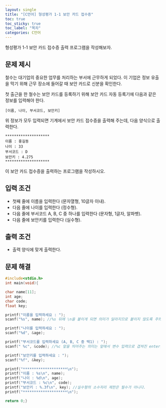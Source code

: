 ```yaml
---
layout: single
title: "[C언어] 형성평가 1-1 보안 카드 접수증"
toc: true
toc_sticky: true
toc_label: "목차"
categories: C언어
---
```

형성평가 1-1 보안 카드 접수증 출력 프로그램을 작성해보자.

## 문제 제시

  철수는 대기업의 중요한 업무를 처리하는 부서에 근무하게 되었다. 
  이 기업은 정보 유출을 막기 위해 근무 장소에 들어갈 때 보안 카드로 신분을 확인한다.
  
  
  첫 출근을 한 철수는 보안 카드를 등록하기 위해 보안 카드 자동 등록기에 다음과 같은 정보를 입력해야 한다.
  
    [이름, 나이, 부서코드, 보안키]
  
  위 정보가 모두 입력되면 기계에서 보안 카드 접수증을 출력해 주는데, 다음 양식으로 출력한다.
  
    ********************
    이름 : 홍길동
    나이 : 33
    부서코드 : D
    보안키 : 4.275
    ********************
 이 보안 카드 접수증을 출력하는 프로그램을 작성하시오.
 
 
 ## 입력 조건
 * 첫째 줄에 이름을 입력한다 (문자열형, 10글자 이내).
 * 다음 줄에 나이를 입력한다 (정수형).
 * 다음 줄에 부서코드 A, B, C 중 하나를 입력한다 (문자형, 1글자, 알파벳).
 * 다음 줄에 보안키를 입력한다 (실수형).
 
 
 ## 출력 조건
 * 출력 양식에 맞게 출력한다.
 
 
 ## 문제 해결
 ~~~c
 #include<stdio.h>
 int main(void){
 
 char name[11];
 int age;
 char code;
 float key;
 
 printf("이름을 입력하세요 : ");
 scanf("%s", name); //%s 뒤에 \n을 붙이게 되면 의미가 달라지므로 붙이지 않도록 주의!
 
 printf("나이를 입력하세요 : ");
 scanf("%d", &age);
 
 printf("부서코드를 입력하세요 (A, B, C 중 택1) : ");
 scanf(" %c", &code); //%c 앞을 띄어주는 의미는 앞에서 변수 입력으로 겹쳐진 enter를 지워주는 것.
 
 printf("보안키를 입력하세요 : ");
 scanf("%f", &key);
 
 printf("********************\n");
 printf("이름 : %s\n", name);
 printf("나이 : %d\n", age);
 printf("부서코드 : %c\n", code);
 printf("보안키 : %.3f\n", key); //실수형의 소수자리 제한은 필수가 아니다.
 printf("********************\n");
 
 return 0;}
 ~~~
 
 
